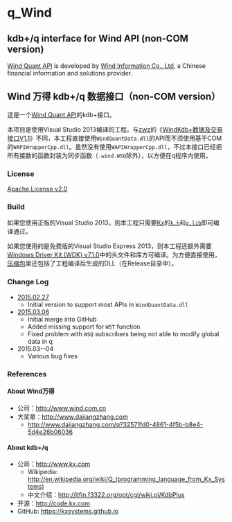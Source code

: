 # q_Wind

## kdb+/q interface for Wind API (non-COM version)

[Wind Quant API](http://www.dajiangzhang.com/download) is developed by [Wind Information Co., Ltd](http://www.wind.com.cn/En/), a Chinese financial information and solutions provider.

## Wind 万得 kdb+/q 数据接口（non-COM version）

这是一个[Wind Quant API](http://www.dajiangzhang.com/download)的kdb+接口。

本项目是使用Visual Studio 2013编译的工程。与[zwz](http://www.dajiangzhang.com/u?4bf215b5-2c07-4b70-91ec-09d8269e48e2)的《[WindKdb+数据及交易接口V1.1](http://www.dajiangzhang.com/q?fc42e518-3ced-4b97-833e-5f6673a7127b)》不同，本工程直接使用`WindQuantData.dll`的API而不须使用基于COM的`WAPIWrapperCpp.dll`。虽然没有使用`WAPIWrapperCpp.dll`，不过本接口已经把所有接数的函数封装为同步函数（`.wind.WSQ`除外），以方便在q程序内使用。

### License

[Apache License v2.0](http://www.apache.org/licenses/LICENSE-2.0)

### Build

如果您使用正版的Visual Studio 2013，则本工程只需要[Kx](http://www.kx.com)的[`k.h`](http://code.kx.com/wsvn/code/kx/kdb%2B/c/c/k.h)和[`q.lib`](http://code.kx.com/wsvn/code/kx/kdb%2B/w32/q.lib)即可编译通过。

如果您使用的是免费版的Visual Studio Express 2013，则本工程还额外需要[Windows Driver Kit (WDK) v7.1.0](http://www.microsoft.com/en-us/download/details.aspx?id=11800)中的头文件和库方可编译。为方便直接使用，[压缩包](./packaged/)里还包括了工程编译后生成的DLL（在Release目录中）。

### Change Log

* [2015.02.27](./packaged/CE.kdb+-2015.02.27.zip)
  * Initial version to support most APIs in `WindQuantData.dll`
* [2015.03.06](./packaged/q_Wind-2015.03.06.zip)
  * Initial merge into GitHub
  * Added missing support for `WST` function
  * Fixed problem with `WSQ` subscribers being not able to modify global data in q
* 2015.03--04
  * Various bug fixes

### References

#### About Wind万得

* 公司：http://www.wind.com.cn
* 大奖章：http://www.dajiangzhang.com
  * http://www.dajiangzhang.com/q?32571fd0-4861-4f5b-b8e4-5d4e26b06036

#### About kdb+/q

* 公司：http://www.kx.com
  * Wikipedia: http://en.wikipedia.org/wiki/Q_(programming_language_from_Kx_Systems)
  * 中文介绍：http://itfin.f3322.org/opt/cgi/wiki.pl/KdbPlus
* 开源：http://code.kx.com
* GitHub: https://kxsystems.github.io